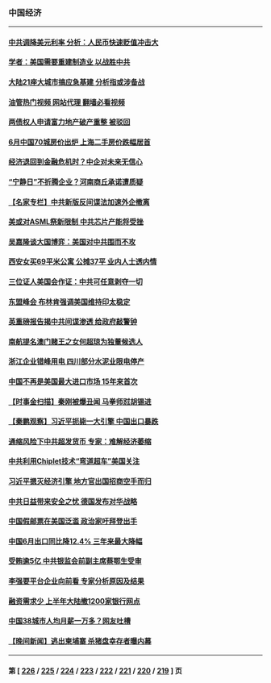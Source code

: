 ### 中国经济
---
#### [中共调降美元利率 分析：人民币快速贬值冲击大](../../pages/ncid283/n14034942.md?07160445) 
#### [学者：美国需要重建制造业 以战胜中共](../../pages/ncid283/n14034841.md?07160445) 
#### [大陆21座大城市搞应急基建 分析指或涉备战](../../pages/ncid283/n14034778.md?07160445) 
#### [油管热门视频 网站代理 翻墙必看视频](http://138.2.39.72:81/youtube.html?epic-marker?07160445)
#### [两债权人申请富力地产破产重整 被驳回](../../pages/ncid283/n14034742.md?07160445) 
#### [6月中国70城房价出炉 上海二手房价跌幅居首](../../pages/ncid283/n14034712.md?07160445) 
#### [经济退回到金融危机时？中企对未来无信心](../../pages/ncid283/n14034506.md?07160445) 
#### [“宁静日”不折腾企业？河南商丘承诺遭质疑](../../pages/ncid283/n14034525.md?07160445) 
#### [【名家专栏】中共新版反间谍法加速外企撤离](../../pages/ncid283/n14034340.md?07160445) 
#### [美或对ASML祭新限制 中共芯片产能将受挫](../../pages/ncid283/n14034476.md?07160445) 
#### [吴嘉隆谈大国博弈：美国对中共围而不攻](../../pages/ncid283/n14033981.md?07160445) 
#### [西安女买69平米公寓 公摊37平 业内人士透内情](../../pages/ncid283/n14034265.md?07160445) 
#### [三位证人美国会作证：中共可任意剥夺一切](../../pages/ncid283/n14034378.md?07160445) 
#### [东盟峰会 布林肯强调美国维持印太稳定](../../pages/ncid283/n14034355.md?07160445) 
#### [英重磅报告揭中共间谍渗透 给政府敲警钟](../../pages/ncid283/n14034267.md?07160445) 
#### [南航提名澳门赌王之女何超琼为独董候选人](../../pages/ncid283/n14034193.md?07160445) 
#### [浙江企业错峰用电 四川部分水泥业限电停产](../../pages/ncid283/n14034119.md?07160445) 
#### [中国不再是美国最大进口市场 15年来首次](../../pages/ncid283/n14034024.md?07160445) 
#### [【时事金扫描】秦刚被爆丑闻 马拳师怼胡锡进](../../pages/ncid283/n14033969.md?07160445) 
#### [【秦鹏观察】习近平扼毙一大引擎 中国出口暴跌](../../pages/ncid283/n14033967.md?07160445) 
#### [通缩风险下中共超发货币 专家：难解经济萎缩](../../pages/ncid283/n14033138.md?07160445) 
#### [中共利用Chiplet技术“弯道超车”美国关注](../../pages/ncid283/n14033860.md?07160445) 
#### [习近平摁灭经济引擎 地方官出国招商空手而归](../../pages/ncid283/n14033492.md?07160445) 
#### [中共日益带来安全之忧 德国发布对华战略](../../pages/ncid283/n14033710.md?07160445) 
#### [中国假邮票在美国泛滥 政治家吁拜登出手](../../pages/ncid283/n14033701.md?07160445) 
#### [中国6月出口同比降12.4% 三年来最大降幅](../../pages/ncid283/n14033585.md?07160445) 
#### [受贿逾5亿 中共银监会前副主席蔡鄂生受审](../../pages/ncid283/n14033579.md?07160445) 
#### [李强要平台企业向前看 专家分析原因及结果](../../pages/ncid283/n14033495.md?07160445) 
#### [融资需求少 上半年大陆撤1200家银行网点](../../pages/ncid283/n14033606.md?07160445) 
#### [中国38城市人均月薪一万多？网友吐槽](../../pages/ncid283/n14033544.md?07160445) 
#### [【晚间新闻】逃出柬埔寨 杀猪盘幸存者曝内幕](../../pages/ncid283/n14033108.md?07160445) 

---
#### 第 [ [226](./226.md?07160445) / [225](./225.md?07160445) / [224](./224.md?07160445) / [223](./223.md?07160445) / [222](./222.md?07160445) / [221](./221.md?07160445) / [220](./220.md?07160445) / [219](./219.md?07160445) ] 页

